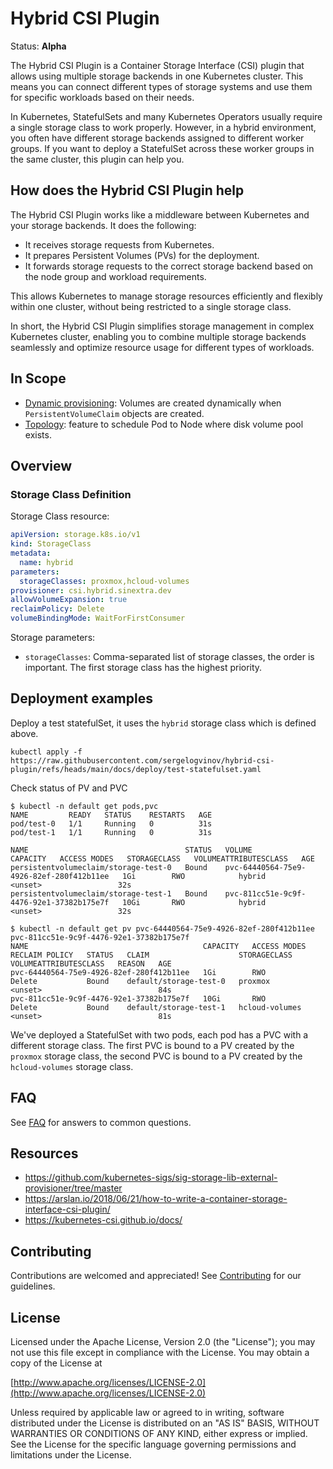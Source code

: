 # Hybrid CSI Plugin

Status: **Alpha**

The Hybrid CSI Plugin is a Container Storage Interface (CSI) plugin that allows using multiple storage backends in one Kubernetes cluster. This means you can connect different types of storage systems and use them for specific workloads based on their needs.

In Kubernetes, StatefulSets and many Kubernetes Operators usually require a single storage class to work properly. However, in a hybrid environment, you often have different storage backends assigned to different worker groups. If you want to deploy a StatefulSet across these worker groups in the same cluster, this plugin can help you.

## How does the Hybrid CSI Plugin help

The Hybrid CSI Plugin works like a middleware between Kubernetes and your storage backends. It does the following:
* It receives storage requests from Kubernetes.
* It prepares Persistent Volumes (PVs) for the deployment.
* It forwards storage requests to the correct storage backend based on the node group and workload requirements.

This allows Kubernetes to manage storage resources efficiently and flexibly within one cluster, without being restricted to a single storage class.

In short, the Hybrid CSI Plugin simplifies storage management in complex Kubernetes cluster, enabling you to combine multiple storage backends seamlessly and optimize resource usage for different types of workloads.

## In Scope

* [Dynamic provisioning](https://kubernetes-csi.github.io/docs/external-provisioner.html): Volumes are created dynamically when `PersistentVolumeClaim` objects are created.
* [Topology](https://kubernetes-csi.github.io/docs/topology.html): feature to schedule Pod to Node where disk volume pool exists.

## Overview

### Storage Class Definition

Storage Class resource:

```yaml
apiVersion: storage.k8s.io/v1
kind: StorageClass
metadata:
  name: hybrid
parameters:
  storageClasses: proxmox,hcloud-volumes
provisioner: csi.hybrid.sinextra.dev
allowVolumeExpansion: true
reclaimPolicy: Delete
volumeBindingMode: WaitForFirstConsumer
```

Storage parameters:
* `storageClasses`: Comma-separated list of storage classes, the order is important. The first storage class has the highest priority.

## Deployment examples

Deploy a test statefulSet, it uses the `hybrid` storage class which is defined above.

```shell
kubectl apply -f https://raw.githubusercontent.com/sergelogvinov/hybrid-csi-plugin/refs/heads/main/docs/deploy/test-statefulset.yaml
```

Check status of PV and PVC

```shell
$ kubectl -n default get pods,pvc
NAME         READY   STATUS    RESTARTS   AGE
pod/test-0   1/1     Running   0          31s
pod/test-1   1/1     Running   0          31s

NAME                                   STATUS   VOLUME                                     CAPACITY   ACCESS MODES   STORAGECLASS   VOLUMEATTRIBUTESCLASS   AGE
persistentvolumeclaim/storage-test-0   Bound    pvc-64440564-75e9-4926-82ef-280f412b11ee   1Gi        RWO            hybrid         <unset>                 32s
persistentvolumeclaim/storage-test-1   Bound    pvc-811cc51e-9c9f-4476-92e1-37382b175e7f   10Gi       RWO            hybrid         <unset>                 32s

$ kubectl -n default get pv pvc-64440564-75e9-4926-82ef-280f412b11ee pvc-811cc51e-9c9f-4476-92e1-37382b175e7f
NAME                                       CAPACITY   ACCESS MODES   RECLAIM POLICY   STATUS   CLAIM                    STORAGECLASS     VOLUMEATTRIBUTESCLASS   REASON   AGE
pvc-64440564-75e9-4926-82ef-280f412b11ee   1Gi        RWO            Delete           Bound    default/storage-test-0   proxmox          <unset>                          84s
pvc-811cc51e-9c9f-4476-92e1-37382b175e7f   10Gi       RWO            Delete           Bound    default/storage-test-1   hcloud-volumes   <unset>                          81s
```

We've deployed a StatefulSet with two pods, each pod has a PVC with a different storage class. The first PVC is bound to a PV created by the `proxmox` storage class, the second PVC is bound to a PV created by the `hcloud-volumes` storage class.

## FAQ

See [FAQ](docs/faq.md) for answers to common questions.

## Resources

* https://github.com/kubernetes-sigs/sig-storage-lib-external-provisioner/tree/master
* https://arslan.io/2018/06/21/how-to-write-a-container-storage-interface-csi-plugin/
* https://kubernetes-csi.github.io/docs/

## Contributing

Contributions are welcomed and appreciated!
See [Contributing](CONTRIBUTING.md) for our guidelines.

## License

Licensed under the Apache License, Version 2.0 (the "License");
you may not use this file except in compliance with the License.
You may obtain a copy of the License at

[http://www.apache.org/licenses/LICENSE-2.0](http://www.apache.org/licenses/LICENSE-2.0)

Unless required by applicable law or agreed to in writing, software
distributed under the License is distributed on an "AS IS" BASIS,
WITHOUT WARRANTIES OR CONDITIONS OF ANY KIND, either express or implied.
See the License for the specific language governing permissions and
limitations under the License.
